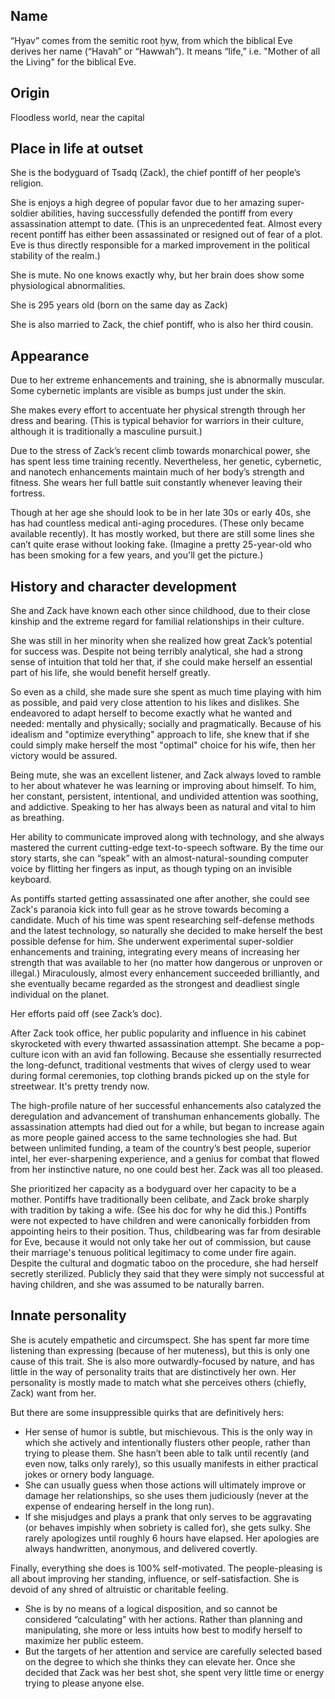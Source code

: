 ## Name 
“Hyav” comes from the semitic root ḥyw, from which the biblical Eve derives her
name (“Havah” or “Hawwah”). It means “life,” i.e. "Mother of all the Living" for
the biblical Eve.

## Origin
Floodless world, near the capital

## Place in life at outset
She is the bodyguard of Tsadq (Zack), the chief pontiff of her people’s
religion.

She is enjoys a high degree of popular favor due to her amazing super-soldier
abilities, having successfully defended the pontiff from every assassination
attempt to date. (This is an unprecedented feat. Almost every recent pontiff has
either been assassinated or resigned out of fear of a plot. Eve is thus directly
responsible for a marked improvement in the political stability of the realm.)

She is mute. No one knows exactly why, but her brain does show some
physiological abnormalities.

She is 295 years old (born on the same day as Zack)

She is also married to Zack, the chief pontiff, who is also her third cousin.

## Appearance
Due to her extreme enhancements and training, she is abnormally muscular. Some
cybernetic implants are visible as bumps just under the skin.

She makes every effort to accentuate her physical strength through her dress and
bearing. (This is typical behavior for warriors in their culture, although it is
traditionally a masculine pursuit.)

Due to the stress of Zack’s recent climb towards monarchical power, she has
spent less time training recently. Nevertheless, her genetic, cybernetic, and
nanotech enhancements maintain much of her body’s strength and fitness. She
wears her full battle suit constantly whenever leaving their fortress.

Though at her age she should look to be in her late 30s or early 40s, she has
had countless medical anti-aging procedures. (These only became available
recently). It has mostly worked, but there are still some lines she can’t quite
erase without looking fake. (Imagine a pretty 25-year-old who has been smoking
for a few years, and you'll get the picture.)

## History and character development
She and Zack have known each other since childhood, due to their close kinship
and the extreme regard for familial relationships in their culture.

She was still in her minority when she realized how great Zack’s potential for
success was. Despite not being terribly analytical, she had a strong sense of
intuition that told her that, if she could make herself an essential part of his
life, she would benefit herself greatly.

So even as a child, she made sure she spent as much time playing with him as
possible, and paid very close attention to his likes and dislikes. She
endeavored to adapt herself to become exactly what he wanted and needed:
mentally and physically; socially and pragmatically. Because of his idealism and
"optimize everything" approach to life, she knew that if she could simply make
herself the most "optimal" choice for his wife, then her victory would be assured.

Being mute, she was an excellent listener, and Zack always loved to ramble to
her about whatever he was learning or improving about himself. To him, her
constant, persistent, intentional, and undivided attention was soothing, and
addictive. Speaking to her has always been as natural and vital to him as
breathing.

Her ability to communicate improved along with technology, and she always
mastered the current cutting-edge text-to-speech software. By the time our
story starts, she can “speak” with an almost-natural-sounding computer voice by
flitting her fingers as input, as though typing on an invisible keyboard.

As pontiffs started getting assassinated one after another, she could see Zack's
paranoia kick into full gear as he strove towards becoming a candidate. Much of
his time was spent researching self-defense methods and the latest technology,
so naturally she decided to make herself the best possible defense for him. She
underwent experimental super-soldier enhancements and training, integrating
every means of increasing her strength that was available to her (no matter how
dangerous or unproven or illegal.) Miraculously, almost every enhancement
succeeded brilliantly, and she eventually became regarded as the strongest and
deadliest single individual on the planet.

Her efforts paid off (see Zack’s doc).

After Zack took office, her public popularity and influence in his cabinet
skyrocketed with every thwarted assassination attempt. She became a pop-culture
icon with an avid fan following. Because she essentially resurrected the
long-defunct, traditional vestments that wives of clergy used to wear during
formal ceremonies, top clothing brands picked up on the style for streetwear.
It's pretty trendy now.

The high-profile nature of her successful enhancements also catalyzed the
deregulation and advancement of transhuman enhancements globally. The
assassination attempts had died out for a while, but began to increase again as
more people gained access to the same technologies she had. But between
unlimited funding, a team of the country’s best people, superior intel, her
ever-sharpening experience, and a genius for combat that flowed from her
instinctive nature, no one could best her. Zack was all too pleased.

She prioritized her capacity as a bodyguard over her capacity to be a mother.
Pontiffs have traditionally been celibate, and Zack broke sharply with tradition
by taking a wife. (See his doc for why he did this.) Pontiffs were not expected
to have children and were canonically forbidden from appointing heirs to their
position. Thus, childbearing was far from desirable for Eve, because it would
not only take her out of commission, but cause their marriage's tenuous
political legitimacy to come under fire again. Despite the cultural and dogmatic
taboo on the procedure, she had herself secretly sterilized. Publicly they said
that they were simply not successful at having children, and she was assumed to
be naturally barren.

## Innate personality
She is acutely empathetic and circumspect. She has spent far more time listening
than expressing (because of her muteness), but this is only one cause of this
trait. She is also more outwardly-focused by nature, and has little in the way
of personality traits that are distinctively her own. Her personality is mostly
made to match what she perceives others (chiefly, Zack) want from her.

But there are some insuppressible quirks that are definitively hers:
  * Her sense of humor is subtle, but mischievous. This is the only way in which
    she actively and intentionally flusters other people, rather than trying to
    please them. She hasn’t been able to talk until recently (and even now,
    talks only rarely), so this usually manifests in either practical jokes or
    ornery body language.
  * She can usually guess when those actions will ultimately improve or damage
    her relationships, so she uses them judiciously (never at the expense of
    endearing herself in the long run).
  * If she misjudges and plays a prank that only serves to be aggravating (or
    behaves impishly when sobriety is called for), she gets sulky. She rarely
    apologizes until roughly 6 hours have elapsed. Her apologies are always
    handwritten, anonymous, and delivered covertly.

Finally, everything she does is 100% self-motivated. The people-pleasing is all
about improving her standing, influence, or self-satisfaction. She is devoid of
any shred of altruistic or charitable feeling.
  * She is by no means of a logical disposition, and so cannot be considered
    “calculating” with her actions. Rather than planning and manipulating, she
    more or less intuits how best to modify herself to maximize her public
    esteem.
  * But the targets of her attention and service are carefully selected based on
    the degree to which she thinks they can elevate her. Once she decided that
    Zack was her best shot, she spent very little time or energy trying to
    please anyone else.
